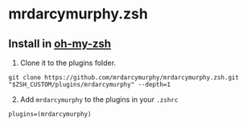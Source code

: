 # mrdarcymurphy.zsh

## Install in [oh-my-zsh](https://ohmyz.sh/)

1. Clone it to the plugins folder.
  ```shell
  git clone https://github.com/mrdarcymurphy/mrdarcymurphy.zsh.git "$ZSH_CUSTOM/plugins/mrdarcymurphy" --depth=1
  ```
2. Add `mrdarcymurphy` to the plugins in your `.zshrc`
  ```shell
  plugins=(mrdarcymurphy)
  ```
